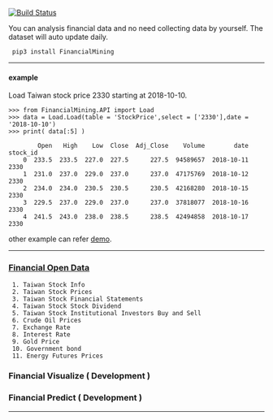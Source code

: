 [![Build Status](https://travis-ci.org/linsamtw/FinancialMining.svg?branch=master)](https://travis-ci.org/linsamtw/FinancialMining)

You can analysis financial data and no need collecting data by yourself. The dataset will auto update daily.

     pip3 install FinancialMining
     
 ---------------------
 #### example
 Load Taiwan stock price 2330 starting at 2018-10-10.
 
    >>> from FinancialMining.API import Load
	>>> data = Load.Load(table = 'StockPrice',select = ['2330'],date = '2018-10-10')
	>>> print( data[:5] )

	    	Open   High    Low  Close  Adj_Close    Volume        date stock_id
        0  233.5  233.5  227.0  227.5      227.5  94589657  2018-10-11     2330
        1  231.0  237.0  229.0  237.0      237.0  47175769  2018-10-12     2330
        2  234.0  234.0  230.5  230.5      230.5  42168280  2018-10-15     2330
        3  229.5  237.0  229.0  237.0      237.0  37818077  2018-10-16     2330
        4  241.5  243.0  238.0  238.5      238.5  42494858  2018-10-17     2330
	
other example can refer [demo](https://github.com/f496328mm/FinancialMining/blob/master/demo.py).

-------------------------------
### [Financial Open Data](https://github.com/f496328mm/FinancialMining/tree/master/API)
     1. Taiwan Stock Info
     2. Taiwan Stock Prices 
     3. Taiwan Stock Financial Statements 
     4. Taiwan Stock Stock Dividend 
     5. Taiwan Stock Institutional Investors Buy and Sell 
     6. Crude Oil Prices
     7. Exchange Rate
     8. Interest Rate
     9. Gold Price
     10. Government bond
     11. Energy Futures Prices
     
### Financial Visualize ( Development )
### Financial Predict ( Development )

------------------------------------------------------------




